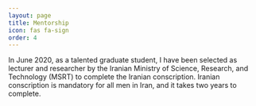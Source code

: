 ```yaml
---
layout: page
title: Mentorship
icon: fas fa-sign
order: 4
---
```


In June 2020, as a talented graduate student, I have been selected as lecturer and researcher by the Iranian Ministry of Science, Research, and Technology (MSRT) to complete the Iranian conscription. Iranian conscription is mandatory for all men in Iran, and it takes two years to complete.